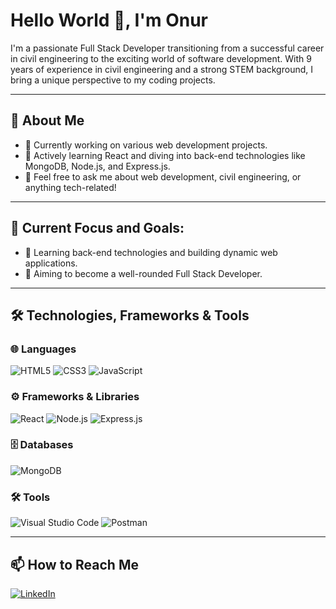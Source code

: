 
# Hello World 👋, I'm Onur

I'm a passionate Full Stack Developer transitioning from a successful career in civil engineering to the exciting world of software development. With 9 years of experience in civil engineering and a strong STEM background, I bring a unique perspective to my coding projects.

---

## 🚀 About Me
- 🔭 Currently working on various web development projects.
- 🌱 Actively learning React and diving into back-end technologies like MongoDB, Node.js, and Express.js.
- 💬 Feel free to ask me about web development, civil engineering, or anything tech-related!

---

## 🌟 Current Focus and Goals:
- 🌱 Learning back-end technologies and building dynamic web applications.
- 🎯 Aiming to become a well-rounded Full Stack Developer.

---

## 🛠️ Technologies, Frameworks & Tools

### 🌐 Languages
![HTML5](https://img.shields.io/badge/-HTML5-E34F26?style=flat-square&logo=html5&logoColor=white)
![CSS3](https://img.shields.io/badge/-CSS3-1572B6?style=flat-square&logo=css3)
![JavaScript](https://img.shields.io/badge/-JavaScript-F7DF1E?style=flat-square&logo=javascript&logoColor=black)

### ⚙️ Frameworks & Libraries
![React](https://img.shields.io/badge/-React-61DAFB?style=flat-square&logo=react&logoColor=black)
![Node.js](https://img.shields.io/badge/-Node.js-8CC84B?style=flat-square&logo=nodedotjs&logoColor=white)
![Express.js](https://img.shields.io/badge/-Express.js-404D59?style=flat-square)

### 🗄️ Databases
![MongoDB](https://img.shields.io/badge/-MongoDB-47A248?style=flat-square&logo=mongodb&logoColor=white)

### 🛠️ Tools
![Visual Studio Code](https://img.shields.io/badge/-Visual%20Studio%20Code-007ACC?style=flat-square&logo=visual-studio-code&logoColor=white)
![Postman](https://img.shields.io/badge/-Postman-FF6C37?style=flat-square&logo=postman&logoColor=white)

---

## 📫 How to Reach Me

[![LinkedIn](https://img.shields.io/badge/LinkedIn-Profile-blue?style=flat-square&logo=linkedin)](https://www.linkedin.com/in/onurerdinc)
